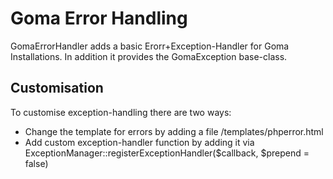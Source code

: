 Goma Error Handling
=======
GomaErrorHandler adds a basic Erorr+Exception-Handler for Goma Installations.
In addition it provides the GomaException base-class.

Customisation
---
To customise exception-handling there are two ways:
* Change the template for errors by adding a file /templates/phperror.html
* Add custom exception-handler function by adding it via ExceptionManager::registerExceptionHandler($callback, $prepend = false)
